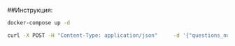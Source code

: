 ##Инструкция:
```bash
docker-compose up -d

curl -X POST -H "Content-Type: application/json"     -d '{"questions_num": 5}'    http://127.0.0.1:7070/bewise

```